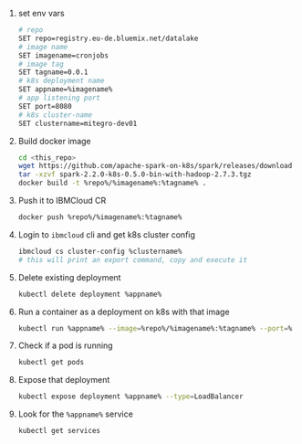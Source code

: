 1. set env vars
    ```bash
    # repo
    SET repo=registry.eu-de.bluemix.net/datalake
    # image name
    SET imagename=cronjobs
    # image tag
    SET tagname=0.0.1
    # k8s deployment name
    SET appname=%imagename%
    # app listening port
    SET port=8080
    # k8s cluster-name
    SET clustername=mitegro-dev01
    ```
1. Build docker image
    ```bash
    cd <this_repo>
    wget https://github.com/apache-spark-on-k8s/spark/releases/download/v2.2.0-kubernetes-0.5.0/spark-2.2.0-k8s-0.5.0-bin-with-hadoop-2.7.3.tgz
    tar -xzvf spark-2.2.0-k8s-0.5.0-bin-with-hadoop-2.7.3.tgz
    docker build -t %repo%/%imagename%:%tagname% .
    ```
1. Push it to IBMCloud CR
    ```bash
    docker push %repo%/%imagename%:%tagname%
    ```
1. Login to `ibmcloud` cli and get k8s cluster config
    ```bash
    ibmcloud cs cluster-config %clustername%
    # this will print an export command, copy and execute it
    ```
1. Delete existing deployment
    ```bash
    kubectl delete deployment %appname%
    ```
1. Run a container as a deployment on k8s with that image
    ```bash
    kubectl run %appname% --image=%repo%/%imagename%:%tagname% --port=%port% --image-pull-policy=Always
    ```
1. Check if a pod is running
    ```bash
    kubectl get pods
    ```
1. Expose that deployment
    ```bash
    kubectl expose deployment %appname% --type=LoadBalancer
    ```
1. Look for the `%appname%` service
    ```bash
    kubectl get services
    ```